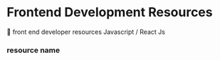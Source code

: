 # Frontend Development Resources

👋 front end developer resources Javascript / React Js

### resource name

 <!-- - [Link]()
 - [Link]()
 - [Link]() -->
